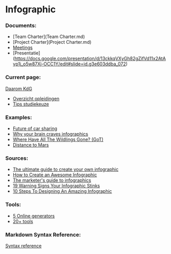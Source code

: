 Infographic
===========

### Documents: ###
- [Team Charter](Team Charter.md)
- [Project Charter](Project Charter.md)
- [Meetings](Meetings.md)
- [Presentatie] (https://docs.google.com/presentation/d/13ckkqVXyGh82gZifVd11x2AtAvp1j_o5w87Xj-OCC1Y/edit#slide=id.g3e603ddba_072)

### Current page: ###
[Daarom KdG](http://www.kdg.be/daarom-kdg)
- [Overzicht opleidingen](http://www.kdg.be/opleidingen/alle-opleidingen/results)
- [Tips studiekeuze](http://www.kdg.be/opleidingen/tips-voor-een-goede-studiekeuze)

### Examples: ###
- [Future of car sharing](http://futureofcarsharing.com/)
- [Why your brain craves infographics](http://neomam.com/interactive/13reasons/)
- [Where Have All The Wildlings Gone? (GoT)](http://www.wherehaveallthewildlingsgone.com/)
- [Distance to Mars](http://www.distancetomars.com/)

### Sources: ###
- [The ultimate guide to create your own infographic](http://piktochart.com/the-ultimate-guide-to-create-your-own-infographic/)
- [How to Create an Awesome Infographic](http://mashable.com/2012/07/09/how-to-create-an-infographic/)
- [The marketer's guide to infographics](http://www.visioncritical.com/blog/pretty-and-pretty-useful-how-create-awesome-infographics)
- [19 Warning Signs Your Infographic Stinks](https://blog.kissmetrics.com/infographic-warning-signs/)
- [10 Steps To Designing An Amazing Infographic](http://www.fastcodesign.com/1670019/10-steps-to-designing-an-amazing-infographic)

### Tools: ###
- [5 Online generators](http://www.razorsocial.com/make-your-own-infographic/)
- [20+ tools](http://www.hongkiat.com/blog/infographic-tools/)

### Markdown Syntax Reference: ###
[Syntax reference](http://daringfireball.net/projects/markdown/syntax)

